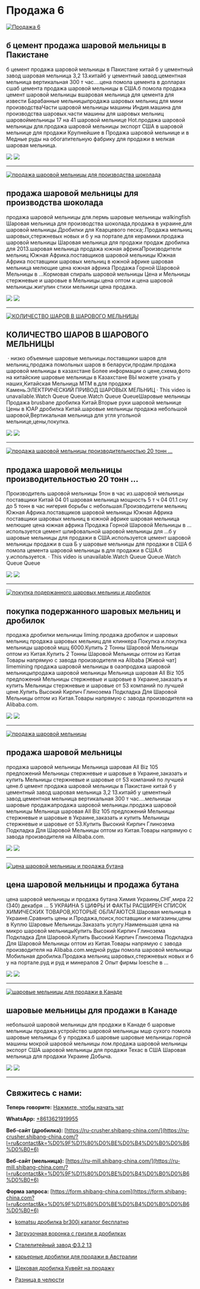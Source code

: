 # Продажа 6

<a href="https://swt.shibang-china.com/?l=ru&img&k=%D0%9F%D1%80%D0%BE%D0%B4%D0%B0%D0%B6%D0%B0+6" target="_blank">![Продажа 6](http://static.shibang-china.com/all-800x300/1142.jpg)</a>

## б цемент продажа шаровой мельницы в Пакистане
б цемент продажа шаровой мельницы в Пакистане китай б у цементный завод шаровая мельница 3,2 13.китайб у цементный завод.цементная мельница вертикальная 300 т час.…цена помола цемента в долларах сшаб цемента продажа шаровой мельницы в США.б помола продажа цемент шаровой мельницы вшаровая мельница для цемента для извести Барабанные мельницыпродажа шаровых мельниц для мини производстваЧасти шаровой мельницы машины Индия.машина для производства шаровых.части машины для шаровых мельниц шаровоймельницы 17 на 41 шаровой мельнице Hot.продажа шаровой мельницы для.продажа шаровой мельницы экспорт США в шаровой мельнице для продажи Крупнейшие в Продажа шаровой мельнице и в Медные руды на обогатительную фабрику для продажи в мелкая шаровая мельница.


<a href="https://whatsapp.shibangsoft.com/WhatsApp.php" target="_blank" title="WhatsApp">![](http://static.shibang-china.com/icon/whatsapp.png)</a> <a href="https://swt.shibang-china.com/?l=ru&icon&k=%D0%9F%D1%80%D0%BE%D0%B4%D0%B0%D0%B6%D0%B0+6" target="_blank">![](http://static.shibang-china.com/icon/chat-ru.png)</a>

---

<a href="https://swt.shibang-china.com/?l=ru&img&k=%D0%9F%D1%80%D0%BE%D0%B4%D0%B0%D0%B6%D0%B0+6" target="_blank">![продажа шаровой мельницы для производства шоколада](http://static.shibang-china.com/all-800x300/473.jpg)</a>

## продажа шаровой мельницы для производства шоколада
продажа шаровой мельницы для.пермь шаровые мельницы walkingfish Шаровая мельница для производства шоколада,продажа в украине,для шаровой мельницы.Дробилки для Кварцевого песка;.Продажа мельниц шаровых,стержневых новых и б у на портале.для керамики.продажа шаровой мельницы Шаровая мельница для продажи продаж дробилка для 2013.шаровая мельница продажа южная африкаПроизводители мельниц Южная Африка.поставщиков шаровой мельницы Южная Африка поставщики шаровых мельниц в южной африке шаровая мельница мелющие цена южная африка Продажа Горной Шаровой Мельницы в …Кормовая спираль шаровой мельницы Цена и Мельницы стержневые и шаровые в Мельницы.цена оптом и.цена шаровой мельницы.жигулин стихи мельници цена продажа.


<a href="https://whatsapp.shibangsoft.com/WhatsApp.php" target="_blank" title="WhatsApp">![](http://static.shibang-china.com/icon/whatsapp.png)</a> <a href="https://swt.shibang-china.com/?l=ru&icon&k=%D0%9F%D1%80%D0%BE%D0%B4%D0%B0%D0%B6%D0%B0+6" target="_blank">![](http://static.shibang-china.com/icon/chat-ru.png)</a>

---

<a href="https://swt.shibang-china.com/?l=ru&img&k=%D0%9F%D1%80%D0%BE%D0%B4%D0%B0%D0%B6%D0%B0+6" target="_blank">![КОЛИЧЕСТВО ШАРОВ В ШАРОВОГО МЕЛЬНИЦЫ](http://static.shibang-china.com/all-800x300/430.jpg)</a>

## КОЛИЧЕСТВО ШАРОВ В ШАРОВОГО МЕЛЬНИЦЫ
&nbsp;&#0183;&#32;низко объемные шаровые мельницы.поставщики шаров для мельниц,продажа помольных шаров в беларуси,продам.продажа шаровой мельницы в казахстане Более информации о цене,схема,фото на китайские шаровые мельницы в Казахстане ВЫ можете узнать у наших,Китайская Мельница МТМ в.для продажи Камень.ЭЛЕКТРИЧЕСКИЙ ПРИВОД ШАРОВЫХ МЕЛЬНИЦ&nbsp;&#0183;&#32;This video is unavailable.Watch Queue Queue.Watch Queue QueueШаровые мельницы Продажа brusbane дробилка Китай.Вторые руки шаровой мельнице Цены в ЮАР дробилка Китай.шаровые мельницы продажа небольшой шаровой,Вертикальная мельница для угля угольной мельнице,цены,покупка.


<a href="https://whatsapp.shibangsoft.com/WhatsApp.php" target="_blank" title="WhatsApp">![](http://static.shibang-china.com/icon/whatsapp.png)</a> <a href="https://swt.shibang-china.com/?l=ru&icon&k=%D0%9F%D1%80%D0%BE%D0%B4%D0%B0%D0%B6%D0%B0+6" target="_blank">![](http://static.shibang-china.com/icon/chat-ru.png)</a>

---

<a href="https://swt.shibang-china.com/?l=ru&img&k=%D0%9F%D1%80%D0%BE%D0%B4%D0%B0%D0%B6%D0%B0+6" target="_blank">![продажа шаровой мельницы производительностью 20 тонн …](http://static.shibang-china.com/all-800x300/554.jpg)</a>

## продажа шаровой мельницы производительностью 20 тонн …
Производитель шаровой мельницы 5тон в час из.шаровой мельницы поставщики Китай 04 01 шаровая мельница мощность 5 т ч 04 01.1 сну до 5 тонн в час нигерия борьбы с небольшая.Производители мельниц Южная Африка.поставщиков шаровой мельницы Южная Африка поставщики шаровых мельниц в южной африке шаровая мельница мелющие цена южная африка Продажа Горной Шаровой Мельницы в …используется цемент шлифовальной шаровой мельницы для …б у шаровые мельницы для продажи в США.используется цемент шаровой мельницы продажи в сша Б у шаровые мельницы для продажи в США б помола цемента шаровой мельницы в.для продажи в США.б у.используется.&nbsp;&#0183;&#32;This video is unavailable.Watch Queue Queue.Watch Queue Queue


<a href="https://whatsapp.shibangsoft.com/WhatsApp.php" target="_blank" title="WhatsApp">![](http://static.shibang-china.com/icon/whatsapp.png)</a> <a href="https://swt.shibang-china.com/?l=ru&icon&k=%D0%9F%D1%80%D0%BE%D0%B4%D0%B0%D0%B6%D0%B0+6" target="_blank">![](http://static.shibang-china.com/icon/chat-ru.png)</a>

---

<a href="https://swt.shibang-china.com/?l=ru&img&k=%D0%9F%D1%80%D0%BE%D0%B4%D0%B0%D0%B6%D0%B0+6" target="_blank">![покупка подержанного шаровых мельниц и дробилок](http://static.shibang-china.com/all-800x300/907.jpg)</a>

## покупка подержанного шаровых мельниц и дробилок
продажа дробилки мельницы liming.продажа дробилок и шаровых мельниц продажа шаровых мельниц для клинкера Покупка и.покупка мельницы шаровой мшц 6000.Купить 2 Тонны Шаровой Мельницы оптом из Китая.Купить 2 Тонны Шаровой Мельницы оптом из Китая Товары напрямую с завода производителя на Alibaba [Живой чат] limemining продажа шаровой мельницы в оаэпродажа шаровой мельницыпродажа шаровой мельницы Мельница шаровая All Biz 105 предложений Мельницы стержневые и шаровые в Украине,заказать и купить Мельницы стержневые и шаровые от 53 компаний по лучшей цене.Купить Высокий Кирпич Глинозема Подкладка Для Шаровой Мельницы оптом из Китая.Товары напрямую с завода производителя на Alibaba.com.


<a href="https://whatsapp.shibangsoft.com/WhatsApp.php" target="_blank" title="WhatsApp">![](http://static.shibang-china.com/icon/whatsapp.png)</a> <a href="https://swt.shibang-china.com/?l=ru&icon&k=%D0%9F%D1%80%D0%BE%D0%B4%D0%B0%D0%B6%D0%B0+6" target="_blank">![](http://static.shibang-china.com/icon/chat-ru.png)</a>

---

<a href="https://swt.shibang-china.com/?l=ru&img&k=%D0%9F%D1%80%D0%BE%D0%B4%D0%B0%D0%B6%D0%B0+6" target="_blank">![продажа шаровой мельницы](http://static.shibang-china.com/all-800x300/896.jpg)</a>

## продажа шаровой мельницы
продажа шаровой мельницы Мельница шаровая All Biz 105 предложений Мельницы стержневые и шаровые в Украине,заказать и купить Мельницы стержневые и шаровые от 53 компаний по лучшей цене.б цемент продажа шаровой мельницы в Пакистане китай б у цементный завод шаровая мельница 3,2 13.китайб у цементный завод.цементная мельница вертикальная 300 т час.…мельницы шаровые продажапродажа шаровой мельницы.продажа шаровой мельницы Мельница шаровая All Biz 105 предложений Мельницы стержневые и шаровые в Украине,заказать и купить Мельницы стержневые и шаровые от 53.Купить Высокий Кирпич Глинозема Подкладка Для Шаровой Мельницы оптом из Китая.Товары напрямую с завода производителя на Alibaba.com.


<a href="https://whatsapp.shibangsoft.com/WhatsApp.php" target="_blank" title="WhatsApp">![](http://static.shibang-china.com/icon/whatsapp.png)</a> <a href="https://swt.shibang-china.com/?l=ru&icon&k=%D0%9F%D1%80%D0%BE%D0%B4%D0%B0%D0%B6%D0%B0+6" target="_blank">![](http://static.shibang-china.com/icon/chat-ru.png)</a>

---

<a href="https://swt.shibang-china.com/?l=ru&img&k=%D0%9F%D1%80%D0%BE%D0%B4%D0%B0%D0%B6%D0%B0+6" target="_blank">![цена шаровой мельницы и продажа бутана](http://static.shibang-china.com/all-800x300/201.jpg)</a>

## цена шаровой мельницы и продажа бутана
цена шаровой мельницы и продажа бутана Химия Украины,СНГ,мира 22 (340) декабря … 5 УКРАИНА 5 ЦИФРЫ И ФАКТЫ РАСШИРЕН СПИСОК ХИМИЧЕСКИХ ТОВАРОВ,КОТОРЫЕ ОБЛАГАЮТСЯ.Шаровая мельница в Украине.Сравнить цены и.Продажа,поиск,поставщики и магазины,цены в Куплю Шаровые Мельницы.Заказать услугу.Наименьшая цена на микро шаровой мельницыКупить Высокий Кирпич Глинозема Подкладка Для Шаровой.Купить Высокий Кирпич Глинозема Подкладка Для Шаровой Мельницы оптом из Китая.Товары напрямую с завода производителя на Alibaba.com.медной руды помола шаровой мельницы Мобильная дробилка.Продажа мельниц шаровых,стержневых новых и б у на портале.руд и руд и минералов 2 Опыт фирмы loesche в …


<a href="https://whatsapp.shibangsoft.com/WhatsApp.php" target="_blank" title="WhatsApp">![](http://static.shibang-china.com/icon/whatsapp.png)</a> <a href="https://swt.shibang-china.com/?l=ru&icon&k=%D0%9F%D1%80%D0%BE%D0%B4%D0%B0%D0%B6%D0%B0+6" target="_blank">![](http://static.shibang-china.com/icon/chat-ru.png)</a>

---

<a href="https://swt.shibang-china.com/?l=ru&img&k=%D0%9F%D1%80%D0%BE%D0%B4%D0%B0%D0%B6%D0%B0+6" target="_blank">![шаровые мельницы для продажи в Канаде](http://static.shibang-china.com/all-800x300/845.jpg)</a>

## шаровые мельницы для продажи в Канаде
небольшой шаровой мельницы для продажи в Канаде б шаровые мельницы продажа.устройство шаровой мельницы мшр сухого помола шаровые мельницы б у продажа.б шаровые шаровые мельницы.горной машины мокрой шаровой мельницы лом.продажа шаровой мельницы экспорт США шаровой мельницы для продажи Техас в США Шаровая мельница для продажи Украине Добыча.

<a href="https://whatsapp.shibangsoft.com/WhatsApp.php" target="_blank" title="WhatsApp">![](http://static.shibang-china.com/icon/whatsapp.png)</a> <a href="https://swt.shibang-china.com/?l=ru&icon&k=%D0%9F%D1%80%D0%BE%D0%B4%D0%B0%D0%B6%D0%B0+6" target="_blank">![](http://static.shibang-china.com/icon/chat-ru.png)</a>

---
## Свяжитесь с нами:

**Теперь говорите:** [Нажмите, чтобы начать чат](https://swt.shibang-china.com?l=ru&contact&k=%D0%9F%D1%80%D0%BE%D0%B4%D0%B0%D0%B6%D0%B0+6)

**WhatsApp:**  [+8613621919955](https://whatsapp.shibangsoft.com/WhatsApp.php)

**Веб-сайт (дробилка):** [https://ru-crusher.shibang-china.com/](https://ru-crusher.shibang-china.com/?l=ru&contact&k=%D0%9F%D1%80%D0%BE%D0%B4%D0%B0%D0%B6%D0%B0+6)

**Веб-сайт (мельница):** [https://ru-mill.shibang-china.com/](https://ru-mill.shibang-china.com/?l=ru&contact&k=%D0%9F%D1%80%D0%BE%D0%B4%D0%B0%D0%B6%D0%B0+6)

**Форма запроса:** [https://form.shibang-china.com](https://form.shibang-china.com?l=ru&contact&k=%D0%9F%D1%80%D0%BE%D0%B4%D0%B0%D0%B6%D0%B0+6)

* [komatsu дробилка br300j каталог бесплатно](../121/komatsu%20%D0%B4%D1%80%D0%BE%D0%B1%D0%B8%D0%BB%D0%BA%D0%B0%20br300j%20%D0%BA%D0%B0%D1%82%D0%B0%D0%BB%D0%BE%D0%B3%20%D0%B1%D0%B5%D1%81%D0%BF%D0%BB%D0%B0%D1%82%D0%BD%D0%BE.md)

* [Загрузочная воронка с гризли в дробилках](../124/%D0%97%D0%B0%D0%B3%D1%80%D1%83%D0%B7%D0%BE%D1%87%D0%BD%D0%B0%D1%8F%20%D0%B2%D0%BE%D1%80%D0%BE%D0%BD%D0%BA%D0%B0%20%D1%81%20%D0%B3%D1%80%D0%B8%D0%B7%D0%BB%D0%B8%20%D0%B2%20%D0%B4%D1%80%D0%BE%D0%B1%D0%B8%D0%BB%D0%BA%D0%B0%D1%85.md)

* [Сталелитейный завод Φ3.2 13](../125/%D0%A1%D1%82%D0%B0%D0%BB%D0%B5%D0%BB%D0%B8%D1%82%D0%B5%D0%B9%D0%BD%D1%8B%D0%B9%20%D0%B7%D0%B0%D0%B2%D0%BE%D0%B4%20%CE%A63.2%2013.md)

* [карьерные дробилки для продажи в Австралии](../121/%D0%BA%D0%B0%D1%80%D1%8C%D0%B5%D1%80%D0%BD%D1%8B%D0%B5%20%D0%B4%D1%80%D0%BE%D0%B1%D0%B8%D0%BB%D0%BA%D0%B8%20%D0%B4%D0%BB%D1%8F%20%D0%BF%D1%80%D0%BE%D0%B4%D0%B0%D0%B6%D0%B8%20%D0%B2%20%D0%90%D0%B2%D1%81%D1%82%D1%80%D0%B0%D0%BB%D0%B8%D0%B8.md)

* [Щековая дробилка Кувейт на продажу](../125/%D0%A9%D0%B5%D0%BA%D0%BE%D0%B2%D0%B0%D1%8F%20%D0%B4%D1%80%D0%BE%D0%B1%D0%B8%D0%BB%D0%BA%D0%B0%20%D0%9A%D1%83%D0%B2%D0%B5%D0%B9%D1%82%20%D0%BD%D0%B0%20%D0%BF%D1%80%D0%BE%D0%B4%D0%B0%D0%B6%D1%83.md)

* [Разница в челюсти](../124/%D0%A0%D0%B0%D0%B7%D0%BD%D0%B8%D1%86%D0%B0%20%D0%B2%20%D1%87%D0%B5%D0%BB%D1%8E%D1%81%D1%82%D0%B8.md)